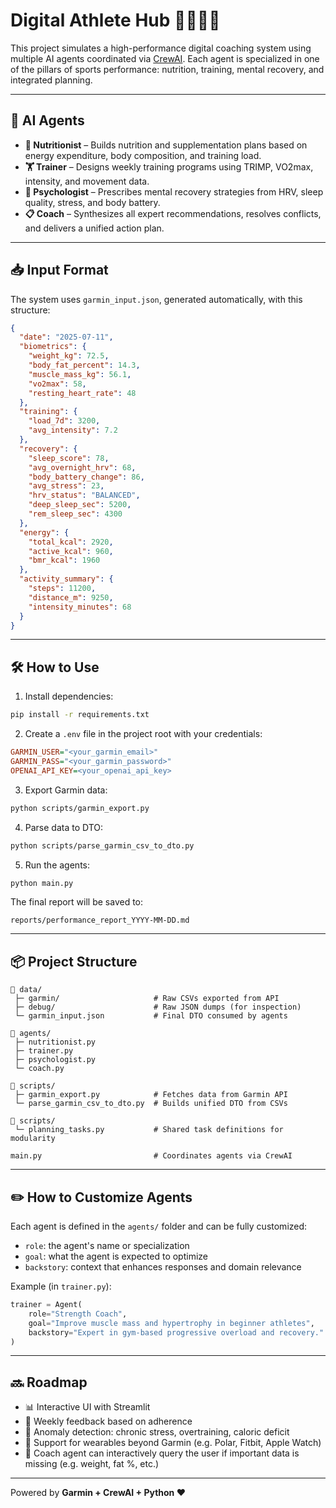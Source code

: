 # Digital Athlete Hub 🧠🏃‍♂️🥦

This project simulates a high-performance digital coaching system using multiple AI agents coordinated via [CrewAI](https://github.com/crewAIInc/crewAI). Each agent is specialized in one of the pillars of sports performance: nutrition, training, mental recovery, and integrated planning.

---

## 🚀 AI Agents

- **🥦 Nutritionist** – Builds nutrition and supplementation plans based on energy expenditure, body composition, and training load.
- **🏋️ Trainer** – Designs weekly training programs using TRIMP, VO2max, intensity, and movement data.
- **🧘 Psychologist** – Prescribes mental recovery strategies from HRV, sleep quality, stress, and body battery.
- **📋 Coach** – Synthesizes all expert recommendations, resolves conflicts, and delivers a unified action plan.

---

## 📥 Input Format

The system uses `garmin_input.json`, generated automatically, with this structure:

```json
{
  "date": "2025-07-11",
  "biometrics": {
    "weight_kg": 72.5,
    "body_fat_percent": 14.3,
    "muscle_mass_kg": 56.1,
    "vo2max": 58,
    "resting_heart_rate": 48
  },
  "training": {
    "load_7d": 3200,
    "avg_intensity": 7.2
  },
  "recovery": {
    "sleep_score": 78,
    "avg_overnight_hrv": 68,
    "body_battery_change": 86,
    "avg_stress": 23,
    "hrv_status": "BALANCED",
    "deep_sleep_sec": 5200,
    "rem_sleep_sec": 4300
  },
  "energy": {
    "total_kcal": 2920,
    "active_kcal": 960,
    "bmr_kcal": 1960
  },
  "activity_summary": {
    "steps": 11200,
    "distance_m": 9250,
    "intensity_minutes": 68
  }
}
```

---

## 🛠️ How to Use

1. Install dependencies:
```bash
pip install -r requirements.txt
```

2. Create a `.env` file in the project root with your credentials:
```ini
GARMIN_USER="<your_garmin_email>"
GARMIN_PASS="<your_garmin_password>"
OPENAI_API_KEY=<your_openai_api_key>
```

3. Export Garmin data:
```bash
python scripts/garmin_export.py
```

4. Parse data to DTO:
```bash
python scripts/parse_garmin_csv_to_dto.py
```

5. Run the agents:
```bash
python main.py
```

The final report will be saved to:
```
reports/performance_report_YYYY-MM-DD.md
```

---

## 📦 Project Structure

```
📁 data/
 ├─ garmin/                     # Raw CSVs exported from API
 ├─ debug/                      # Raw JSON dumps (for inspection)
 └─ garmin_input.json           # Final DTO consumed by agents

📁 agents/
 ├─ nutritionist.py
 ├─ trainer.py
 ├─ psychologist.py
 └─ coach.py

📁 scripts/
 ├─ garmin_export.py            # Fetches data from Garmin API
 └─ parse_garmin_csv_to_dto.py  # Builds unified DTO from CSVs

📁 scripts/
 └─ planning_tasks.py           # Shared task definitions for modularity
 
main.py                         # Coordinates agents via CrewAI

```

---

## ✏️ How to Customize Agents

Each agent is defined in the `agents/` folder and can be fully customized:
- `role`: the agent's name or specialization
- `goal`: what the agent is expected to optimize
- `backstory`: context that enhances responses and domain relevance

Example (in `trainer.py`):
```python
trainer = Agent(
    role="Strength Coach",
    goal="Improve muscle mass and hypertrophy in beginner athletes",
    backstory="Expert in gym-based progressive overload and recovery."
)
```

---

## 🔜 Roadmap

- 📊 Interactive UI with Streamlit
- 🧠 Weekly feedback based on adherence
- 🧪 Anomaly detection: chronic stress, overtraining, caloric deficit
- 🔄 Support for wearables beyond Garmin (e.g. Polar, Fitbit, Apple Watch)
- 💬 Coach agent can interactively query the user if important data is missing (e.g. weight, fat %, etc.)

---

Powered by **Garmin + CrewAI + Python ❤️**
